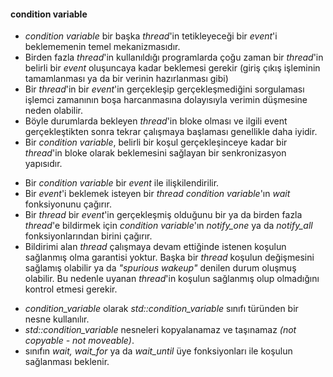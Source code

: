 #### condition variable

- _condition variable_ bir başka _thread_'in tetikleyeceği bir _event_'i beklememenin temel mekanizmasıdır. 
- Birden fazla _thread_'in kullanıldığı programlarda çoğu zaman bir _thread_'in belirli bir _event_ oluşuncaya kadar beklemesi gerekir (giriş çıkış işleminin tamamlanması ya da bir verinin hazırlanması gibi)
- Bir _thread_'in bir _event_'in gerçekleşip gerçekleşmediğini sorgulaması işlemci zamanının boşa harcanmasına dolayısıyla verimin düşmesine neden olabilir.
- Böyle durumlarda bekleyen _thread_'in bloke olması ve ilgili event gerçekleştikten sonra tekrar çalışmaya başlaması genellikle daha iyidir.
- Bir _condition variable_, belirli bir koşul gerçekleşinceye kadar bir _thread_'in bloke olarak beklemesini sağlayan bir senkronizasyon yapısıdır.
+ Bir _condition variable_ bir _event_ ile ilişkilendirilir.
+ Bir _event_'i beklemek isteyen bir _thread_ _condition variable_'ın _wait_ fonksiyonunu çağırır. 
+ Bir _thread_ bir _event_'in gerçekleşmiş olduğunu bir ya da birden fazla _thread_'e bildirmek için _condition variable_'ın _notify_one_ ya da _notify_all_ fonksiyonlarından birini çağırır. 
+ Bildirimi alan _thread_ çalışmaya devam ettiğinde istenen koşulun sağlanmış olma garantisi yoktur. Başka bir _thread_ koşulun değişmesini sağlamış olabilir ya da _"spurious wakeup"_ denilen durum oluşmuş olabilir. Bu nedenle uyanan _thread_'in koşulun sağlanmış olup olmadığını kontrol etmesi gerekir.
- _condition_variable_ olarak _std::condition_variable_ sınıfı türünden bir nesne kullanılır.
- _std::condition_variable_ nesneleri kopyalanamaz ve taşınamaz _(not copyable - not moveable)_.
- sınıfın _wait, wait_for_ ya da _wait_until_ üye fonksiyonları ile koşulun sağlanması beklenir. 

